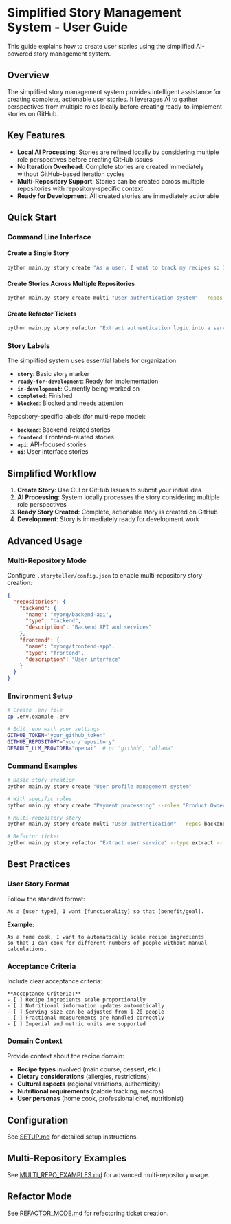 # Simplified Story Management System - User Guide

This guide explains how to create user stories using the simplified AI-powered story management system.

## Overview

The simplified story management system provides intelligent assistance for creating complete, actionable user stories. It leverages AI to gather perspectives from multiple roles locally before creating ready-to-implement stories on GitHub.

## Key Features

- **Local AI Processing**: Stories are refined locally by considering multiple role perspectives before creating GitHub issues
- **No Iteration Overhead**: Complete stories are created immediately without GitHub-based iteration cycles
- **Multi-Repository Support**: Stories can be created across multiple repositories with repository-specific context
- **Ready for Development**: All created stories are immediately actionable

## Quick Start

### Command Line Interface

#### Create a Single Story
```bash
python main.py story create "As a user, I want to track my recipes so I can organize my cooking"
```

#### Create Stories Across Multiple Repositories
```bash
python main.py story create-multi "User authentication system" --repos backend,frontend
```

#### Create Refactor Tickets
```bash
python main.py story refactor "Extract authentication logic into a service" --type extract
```

### Story Labels

The simplified system uses essential labels for organization:

- **`story`**: Basic story marker
- **`ready-for-development`**: Ready for implementation
- **`in-development`**: Currently being worked on
- **`completed`**: Finished
- **`blocked`**: Blocked and needs attention

Repository-specific labels (for multi-repo mode):
- **`backend`**: Backend-related stories
- **`frontend`**: Frontend-related stories
- **`api`**: API-focused stories
- **`ui`**: User interface stories

## Simplified Workflow

1. **Create Story**: Use CLI or GitHub Issues to submit your initial idea
2. **AI Processing**: System locally processes the story considering multiple role perspectives
3. **Ready Story Created**: Complete, actionable story is created on GitHub
4. **Development**: Story is immediately ready for development work

## Advanced Usage

### Multi-Repository Mode

Configure `.storyteller/config.json` to enable multi-repository story creation:

```json
{
  "repositories": {
    "backend": {
      "name": "myorg/backend-api",
      "type": "backend",
      "description": "Backend API and services"
    },
    "frontend": {
      "name": "myorg/frontend-app", 
      "type": "frontend",
      "description": "User interface"
    }
  }
}
```

### Environment Setup

```bash
# Create .env file
cp .env.example .env

# Edit .env with your settings
GITHUB_TOKEN="your_github_token"
GITHUB_REPOSITORY="your/repository"
DEFAULT_LLM_PROVIDER="openai"  # or "github", "ollama"
```

### Command Examples

```bash
# Basic story creation
python main.py story create "User profile management system"

# With specific roles
python main.py story create "Payment processing" --roles "Product Owner,Security Engineer"

# Multi-repository story
python main.py story create-multi "User authentication" --repos backend,frontend

# Refactor ticket
python main.py story refactor "Extract user service" --type extract --files "user/*.py"
```

## Best Practices

### User Story Format

Follow the standard format:
```
As a [user type], I want [functionality] so that [benefit/goal].
```

**Example:**
```
As a home cook, I want to automatically scale recipe ingredients 
so that I can cook for different numbers of people without manual calculations.
```

### Acceptance Criteria

Include clear acceptance criteria:
```
**Acceptance Criteria:**
- [ ] Recipe ingredients scale proportionally
- [ ] Nutritional information updates automatically
- [ ] Serving size can be adjusted from 1-20 people
- [ ] Fractional measurements are handled correctly
- [ ] Imperial and metric units are supported
```

### Domain Context

Provide context about the recipe domain:
- **Recipe types** involved (main course, dessert, etc.)
- **Dietary considerations** (allergies, restrictions)
- **Cultural aspects** (regional variations, authenticity)
- **Nutritional requirements** (calorie tracking, macros)
- **User personas** (home cook, professional chef, nutritionist)


## Configuration

See [SETUP.md](SETUP.md) for detailed setup instructions.

## Multi-Repository Examples

See [MULTI_REPO_EXAMPLES.md](MULTI_REPO_EXAMPLES.md) for advanced multi-repository usage.

## Refactor Mode

See [REFACTOR_MODE.md](REFACTOR_MODE.md) for refactoring ticket creation.
